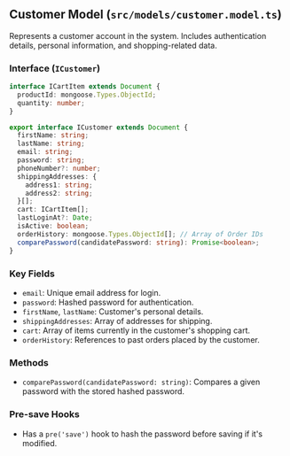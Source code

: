 ## Customer Model (`src/models/customer.model.ts`)

Represents a customer account in the system. Includes authentication details, personal information, and shopping-related data.

### Interface (`ICustomer`)

```typescript
interface ICartItem extends Document {
  productId: mongoose.Types.ObjectId;
  quantity: number;
}

export interface ICustomer extends Document {
  firstName: string;
  lastName: string;
  email: string;
  password: string;
  phoneNumber?: number;
  shippingAddresses: {
    address1: string;
    address2: string;
  }[];
  cart: ICartItem[];
  lastLoginAt?: Date;
  isActive: boolean;
  orderHistory: mongoose.Types.ObjectId[]; // Array of Order IDs
  comparePassword(candidatePassword: string): Promise<boolean>;
}
```

### Key Fields

- `email`: Unique email address for login.
- `password`: Hashed password for authentication.
- `firstName`, `lastName`: Customer's personal details.
- `shippingAddresses`: Array of addresses for shipping.
- `cart`: Array of items currently in the customer's shopping cart.
- `orderHistory`: References to past orders placed by the customer.

### Methods

- `comparePassword(candidatePassword: string)`: Compares a given password with the stored hashed password.

### Pre-save Hooks

- Has a `pre('save')` hook to hash the password before saving if it's modified.

